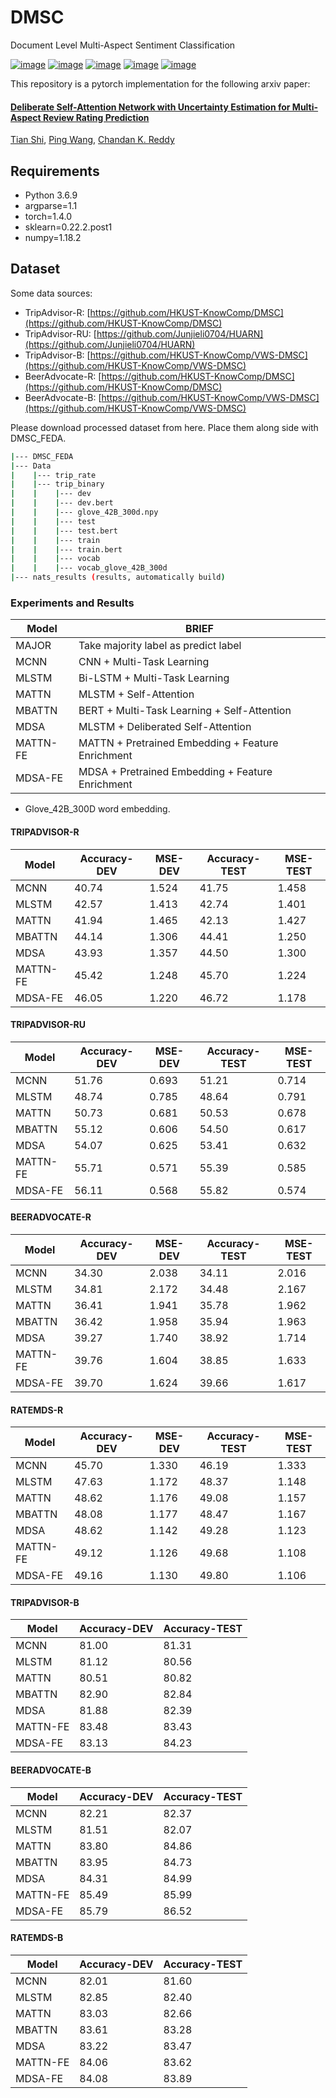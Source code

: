 # DMSC
Document Level Multi-Aspect Sentiment Classification

[![image](https://img.shields.io/badge/Made%20with-Python-1f425f.svg)](https://www.python.org/)
[![image](https://img.shields.io/pypi/l/ansicolortags.svg)](https://github.com/tshi04/DMSC_FEDA/blob/master/LICENSE)
[![image](https://img.shields.io/github/contributors/Naereen/StrapDown.js.svg)](https://github.com/tshi04/DMSC_FEDA/graphs/contributors)
[![image](https://img.shields.io/github/issues/Naereen/StrapDown.js.svg)](https://github.com/tshi04/DMSC_FEDA/issues)
[![image](https://img.shields.io/badge/arXiv-1805.09461-red.svg?style=flat)](https://arxiv.org/pdf/2009.09112.pdf)

This repository is a pytorch implementation for the following arxiv paper:

#### [Deliberate Self-Attention Network with Uncertainty Estimation for Multi-Aspect Review Rating Prediction](https://arxiv.org/pdf/2009.09112.pdf)
[Tian Shi](http://people.cs.vt.edu/tshi/homepage/home), 
[Ping Wang](http://people.cs.vt.edu/ping/homepage/), 
[Chandan K. Reddy](http://people.cs.vt.edu/~reddy/)

## Requirements

- Python 3.6.9
- argparse=1.1
- torch=1.4.0
- sklearn=0.22.2.post1
- numpy=1.18.2

## Dataset

Some data sources:

- TripAdvisor-R:
[https://github.com/HKUST-KnowComp/DMSC](https://github.com/HKUST-KnowComp/DMSC)
- TripAdvisor-RU:
[https://github.com/Junjieli0704/HUARN](https://github.com/Junjieli0704/HUARN)
- TripAdvisor-B:
[https://github.com/HKUST-KnowComp/VWS-DMSC](https://github.com/HKUST-KnowComp/VWS-DMSC)
- BeerAdvocate-R:
[https://github.com/HKUST-KnowComp/DMSC](https://github.com/HKUST-KnowComp/DMSC)
- BeerAdvocate-B:
[https://github.com/HKUST-KnowComp/VWS-DMSC](https://github.com/HKUST-KnowComp/VWS-DMSC)

Please download processed dataset from here. Place them along side with DMSC_FEDA.

```bash
|--- DMSC_FEDA
|--- Data
|    |--- trip_rate
|    |--- trip_binary
|    |    |--- dev
|    |    |--- dev.bert
|    |    |--- glove_42B_300d.npy
|    |    |--- test
|    |    |--- test.bert
|    |    |--- train
|    |    |--- train.bert
|    |    |--- vocab
|    |    |--- vocab_glove_42B_300d
|--- nats_results (results, automatically build)
```

### Experiments and Results

| Model | BRIEF | 
| ------ | ------ |
| MAJOR | Take majority label as predict label |
| MCNN | CNN + Multi-Task Learning |
| MLSTM | Bi-LSTM + Multi-Task Learning |
| MATTN | MLSTM + Self-Attention |
| MBATTN | BERT + Multi-Task Learning + Self-Attention |
| MDSA | MLSTM + Deliberated Self-Attention |
| MATTN-FE | MATTN + Pretrained Embedding + Feature Enrichment |
| MDSA-FE | MDSA + Pretrained Embedding + Feature Enrichment |


- Glove_42B_300D word embedding.

#### TRIPADVISOR-R

|Model|Accuracy-DEV|MSE-DEV|Accuracy-TEST|MSE-TEST|
|-|-|-|-|-|
|MCNN|40.74|1.524|41.75|1.458|
|MLSTM|42.57|1.413|42.74|1.401|
|MATTN|41.94|1.465|42.13|1.427|
|MBATTN|44.14|1.306|44.41|1.250|
|MDSA|43.93|1.357|44.50|1.300|
|MATTN-FE|45.42|1.248|45.70|1.224|
|MDSA-FE|46.05|1.220|46.72|1.178|

#### TRIPADVISOR-RU

|Model|Accuracy-DEV|MSE-DEV|Accuracy-TEST|MSE-TEST|
|-|-|-|-|-|
|MCNN|51.76|0.693|51.21|0.714|
|MLSTM|48.74|0.785|48.64|0.791|
|MATTN|50.73|0.681|50.53|0.678|
|MBATTN|55.12|0.606|54.50|0.617|
|MDSA|54.07|0.625|53.41|0.632|
|MATTN-FE|55.71|0.571|55.39|0.585|
|MDSA-FE|56.11|0.568|55.82|0.574|

#### BEERADVOCATE-R

|Model|Accuracy-DEV|MSE-DEV|Accuracy-TEST|MSE-TEST|
|-|-|-|-|-|
|MCNN|34.30|2.038|34.11|2.016|
|MLSTM|34.81|2.172|34.48|2.167|
|MATTN|36.41|1.941|35.78|1.962|
|MBATTN|36.42|1.958|35.94|1.963|
|MDSA|39.27|1.740|38.92|1.714|
|MATTN-FE|39.76|1.604|38.85|1.633|
|MDSA-FE|39.70|1.624|39.66|1.617|

#### RATEMDS-R

|Model|Accuracy-DEV|MSE-DEV|Accuracy-TEST|MSE-TEST|
|-|-|-|-|-|
|MCNN|45.70|1.330|46.19|1.333|
|MLSTM|47.63|1.172|48.37|1.148|
|MATTN|48.62|1.176|49.08|1.157|
|MBATTN|48.08|1.177|48.47|1.167|
|MDSA|48.62|1.142|49.28|1.123|
|MATTN-FE|49.12|1.126|49.68|1.108|
|MDSA-FE|49.16|1.130|49.80|1.106|

#### TRIPADVISOR-B

|Model|Accuracy-DEV|Accuracy-TEST|
|-|-|-|
|MCNN|81.00|81.31|
|MLSTM|81.12|80.56|
|MATTN|80.51|80.82|
|MBATTN|82.90|82.84|
|MDSA|81.88|82.39|
|MATTN-FE|83.48|83.43|
|MDSA-FE|83.13|84.23|

#### BEERADVOCATE-B

|Model|Accuracy-DEV|Accuracy-TEST|
|-|-|-|
|MCNN|82.21|82.37|
|MLSTM|81.51|82.07|
|MATTN|83.80|84.86|
|MBATTN|83.95|84.73|
|MDSA|84.31|84.99|
|MATTN-FE|85.49|85.99|
|MDSA-FE|85.79|86.52|


#### RATEMDS-B

|Model|Accuracy-DEV|Accuracy-TEST|
|-|-|-|
|MCNN|82.01|81.60|
|MLSTM|82.85|82.40|
|MATTN|83.03|82.66|
|MBATTN|83.61|83.28|
|MDSA|83.22|83.47|
|MATTN-FE|84.06|83.62|
|MDSA-FE|84.08|83.89|




